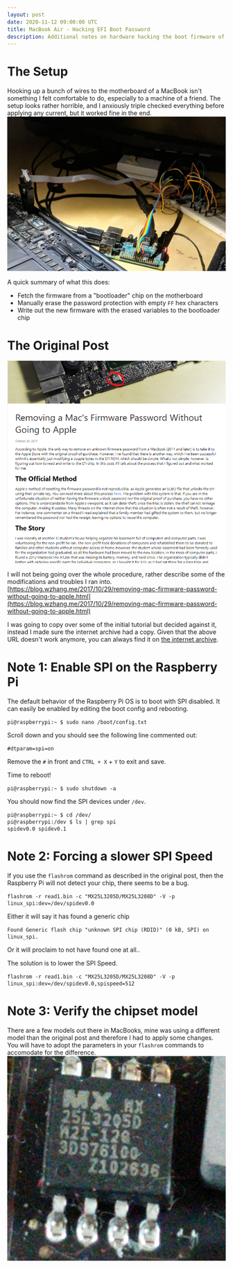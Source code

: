 ```yaml
---
layout: post
date: 2020-11-12 09:00:00 UTC
title: MacBook Air - Hacking EFI Boot Password
description: Additional notes on hardware hacking the boot firmware of an old MacBook Air.
---
```


# The Setup
Hooking up a bunch of wires to the motherboard of a MacBook isn't something I felt comfortable to do, especially to a machine of a friend.
The setup looks rather horrible, and I anxiously triple checked everything before applying any current, but it worked fine in the end. 
![](/res/mac-efi-hack/cover.png)

A quick summary of what this does:
* Fetch the firmware from a "bootloader" chip on the motherboard
* Manually erase the password protection with empty `FF` hex characters
* Write out the new firmware with the erased variables to the bootloader chip

# The Original Post

![](/res/mac-efi-hack/original.png)

I will not being going over the whole procedure, rather describe some of the modifications and troubles I ran into.
[https://blog.wzhang.me/2017/10/29/removing-mac-firmware-password-without-going-to-apple.html](https://blog.wzhang.me/2017/10/29/removing-mac-firmware-password-without-going-to-apple.html)

I was going to copy over some of the initial tutorial but decided against it, instead I made sure the internet archive had a copy.
Given that the above URL doesn't work anymore, you can always find it on [the internet archive](https://web.archive.org/web/20201120152234/https://blog.wzhang.me/2017/10/29/removing-mac-firmware-password-without-going-to-apple.html).


# Note 1: Enable SPI on the Raspberry Pi
The default behavior of the Raspberry Pi OS is to boot with SPI disabled.
It can easily be enabled by editing the boot config and rebooting.

```
pi@raspberrypi:~ $ sudo nano /boot/config.txt
```

Scroll down and you should see the following line commented out:
```
#dtparam=spi=on
```
Remove the `#` in front and `CTRL + X` + `Y` to exit and save.

Time to reboot!
```
pi@raspberrypi:~ $ sudo shutdown -a
```

You should now find the SPI devices under `/dev`.
```
pi@raspberrypi:~ $ cd /dev/
pi@raspberrypi:/dev $ ls | grep spi
spidev0.0 spidev0.1
```

# Note 2: Forcing a slower SPI Speed

If you use the `flashrom` command as described in the original post, then the Raspberry Pi will not detect your chip, there seems to be a bug.
```
flashrom -r read1.bin -c "MX25L3205D/MX25L3208D" -V -p linux_spi:dev=/dev/spidev0.0
```

Either it will say it has found a generic chip
```
Found Generic flash chip "unknown SPI chip (RDID)" (0 kB, SPI) on linux_spi.
```

Or it will proclaim to not have found one at all..

The solution is to lower the SPI Speed.
```
flashrom -r read1.bin -c "MX25L3205D/MX25L3208D" -V -p linux_spi:dev=/dev/spidev0.0,spispeed=512
```

# Note 3: Verify the chipset model
There are a few models out there in MacBooks, mine was using a different model than the original post and therefore I had to apply some changes.
You will have to adopt the parameters in your `flashrom` commands to accomodate for the difference.
![](/res/mac-efi-hack/MX25L3205D.png)


